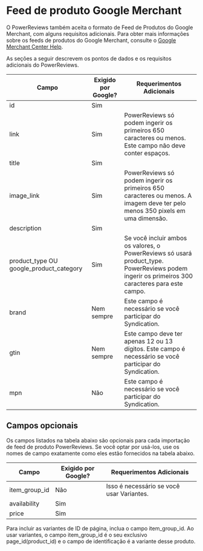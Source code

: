 # Feed de produto Google Merchant
O PowerReviews também aceita o formato de Feed de Produtos do Google Merchant, com alguns requisitos adicionais. Para obter mais informações sobre os feeds de produtos do Google Merchant, consulte o [Google Merchant Center Help](https://www.google.com/retail/solutions/merchant-center/).

As seções a seguir descrevem os pontos de dados e os requisitos adicionais do PowerReviews.

|Campo|Exigido por Google?|Requerimentos Adicionais|
|-----|-------------------|------------------------|
|id|Sim| |
|link|Sim|PowerReviews só podem ingerir os primeiros 650 caracteres ou menos. Este campo não deve conter espaços.|
|title|Sim| |
|image_link|Sim|PowerReviews só podem ingerir os primeiros 650 caracteres ou menos. A imagem deve ter pelo menos 350 pixels em uma dimensão.|
|description|Sim| |
|product_type OU google_product_category|Sim|Se você incluir ambos os valores, o PowerReviews só usará product_type. PowerReviews podem ingerir os primeiros 300 caracteres para este campo.|
|brand|Nem sempre|Este campo é necessário se você participar do Syndication.|
|gtin|Nem sempre|Este campo deve ter apenas 12 ou 13 dígitos. Este campo é necessário se você participar do Syndication.|
|mpn|Não|Este campo é necessário se você participar do Syndication.|

## Campos opcionais

Os campos listados na tabela abaixo são opcionais para cada importação de feed de produto PowerReviews. Se você optar por usá-los, use os nomes de campo exatamente como eles estão fornecidos na tabela abaixo.

|Campo|Exigido por Google?|Requerimentos Adicionais|
|-----|-------------------|------------------------|
|item_group_id|Não|	Isso é necessário se você usar Variantes.|
|availability|Sim| |
|price|Sim| |

Para incluir as variantes de ID de página, inclua o campo item_group_id. Ao usar variantes, o campo item_group_id é o seu exclusivo page_id(product_id) e o campo de identificação é a variante desse produto.
